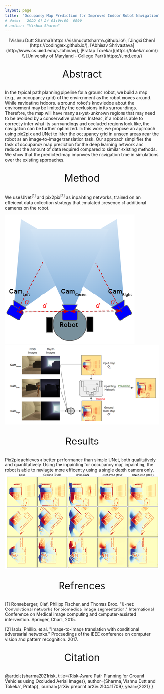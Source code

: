 ```yaml
---
layout: page
title:  "Occupancy Map Prediction for Improved Indoor Robot Navigation"
# date:   2022-04-24 01:00:00 -0500
# author: "Vishnu Sharma"
---
```

<div align="center" markdown="1" style="justify-content:space-between;">
[Vishnu Dutt Sharma](https://vishnuduttsharma.github.io/), [Jingxi Chen](https://codingrex.github.io/), [Abhinav Shrivastava](http://www.cs.umd.edu/~abhinav/), [Pratap Tokekar](https://tokekar.com/) \\
[University of Maryland - College Park](https://umd.edu/)
</div>

<center>
<p style="font-size:24pt">Abstract</p>
</center>

In the typical path planning pipeline for a ground robot, we build a map (e.g., an occupancy grid) of the environment as the robot moves around. While navigating indoors, a ground robot's knowledge about the environment may be limited by the occlusions in its surroundings. Therefore, the map will have many as-yet-unknown regions that may need to be avoided by a conservative planner. Instead, if a robot is able to correctly infer what its surroundings and occluded regions look like, the navigation can be further optimized. In this work, we propose an approach using pix2pix and UNet to infer the occupancy grid in unseen areas near the robot as an image-to-image translation task. Our approach simplifies the task of occupancy map prediction for the deep learning network and reduces the amount of data required compared to similar existing methods. We show that the predicted map improves the navigation time in simulations over the existing approaches.

<center>
<p style="font-size:24pt">Method</p>
</center>

We use UNet<sup>[1]</sup> and pix2pix<sup>[2]</sup> as inpainting networks, trained on an effeicent data collection strategy that emulated presence of additional cameras on the robot.

![Robot Setup](../img/projects/occmap_robot_config.png "Top view of the robot setup")
![Overview](/img/projects/occmap_overview.png "Overview of the proposed approach. We take the input view from the left and right sides of the robot looking towards the region of interest. The inpainting network is trained by using the occupancy from the center camera only, and the combined map from the three cameras acts as the ground truth")


<center>
<p style="font-size:24pt">Results</p>
</center>

Pix2pix achieves a better performance than simple UNet, both qualitatively and quantitatively. Using the inpainting for occupancy map inpainting, the robot is able to naviagte more efficently using a single depth camera only.
![Results](../img/projects/result_examples.png "A few example results from the models used in our experiemnts")

<center>
<p style="font-size:24pt">Refrences</p>
</center>
[1] Ronneberger, Olaf, Philipp Fischer, and Thomas Brox. "U-net: Convolutional networks for biomedical image segmentation." International Conference on Medical image computing and computer-assisted intervention. Springer, Cham, 2015.

[2] Isola, Phillip, et al. "Image-to-image translation with conditional adversarial networks." Proceedings of the IEEE conference on computer vision and pattern recognition. 2017.


<center>
<p style="font-size:24pt">Citation</p>
</center>
	@article{sharma2021risk,
	  title={Risk-Aware Path Planning for Ground Vehicles using Occluded Aerial Images},
	  author={Sharma, Vishnu Dutt and Tokekar, Pratap},
	  journal={arXiv preprint arXiv:2104.11709},
	  year={2021}
	}

